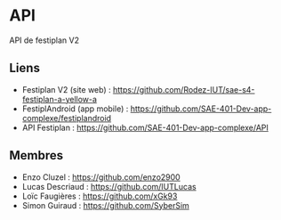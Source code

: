 # API
API de festiplan V2

## Liens
- Festiplan V2 (site web) : https://github.com/Rodez-IUT/sae-s4-festiplan-a-yellow-a
- FestiplAndroid (app mobile) : https://github.com/SAE-401-Dev-app-complexe/festiplandroid
- API Festiplan : https://github.com/SAE-401-Dev-app-complexe/API

## Membres
- Enzo Cluzel : https://github.com/enzo2900
- Lucas Descriaud : https://github.com/IUTLucas
- Loïc Faugières : https://github.com/xGk93
- Simon Guiraud : https://github.com/SyberSim
